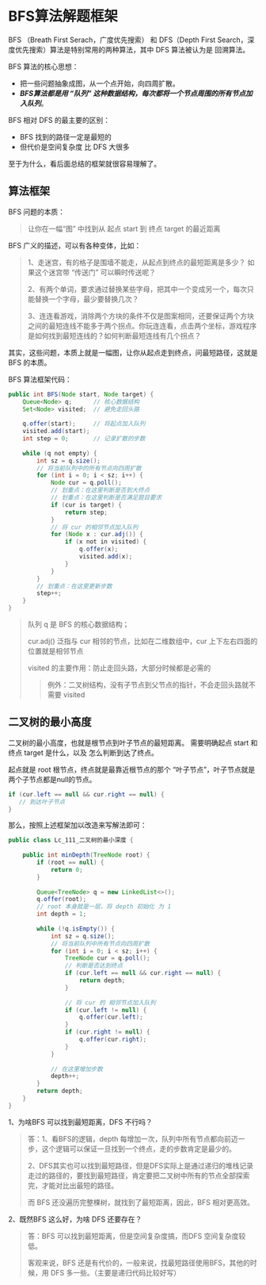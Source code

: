 # BFS算法解题框架

BFS （Breath First Serach，广度优先搜索） 和 DFS（Depth First Search，深度优先搜索）算法是特别常用的两种算法，其中 DFS 算法被认为是 回溯算法。

BFS 算法的核心思想：
- 把一些问题抽象成图，从一个点开始，向四周扩散。
-  _**BFS算法都是用 “队列” 这种数据结构，每次都将一个节点周围的所有节点加入队列**_。

BFS 相对 DFS 的最主要的区别：
- BFS 找到的路径一定是最短的
- 但代价是空间复杂度 比 DFS 大很多

至于为什么，看后面总结的框架就很容易理解了。
 
 ## 算法框架
 BFS 问题的本质：
 >让你在一幅“图” 中找到从 起点 start 到 终点 target 的最近距离

BFS 广义的描述，可以有各种变体，比如：
>1、走迷宫，有的格子是围墙不能走，从起点到终点的最短距离是多少？ 如果这个迷宫带 “传送门” 可以瞬时传送呢？
>
>2、有两个单词，要求通过替换某些字母，把其中一个变成另一个，每次只能替换一个字母，最少要替换几次？
>
>3、连连看游戏，消除两个方块的条件不仅是图案相同，还要保证两个方块之间的最短连线不能多于两个拐点。你玩连连看，点击两个坐标，游戏程序是如何找到最短连线的？如何判断最短连线有几个拐点？

其实，这些问题，本质上就是一幅图，让你从起点走到终点，问最短路径，这就是 BFS 的本质。

BFS 算法框架代码：
```java
public int BFS(Node start, Node target) {
    Queue<Node> q;      // 核心数据结构
    Set<Node> visited;  // 避免走回头路
    
    q.offer(start);     // 将起点加入队列
    visited.add(start);
    int step = 0;       // 记录扩散的步数
    
    while (q not empty) {
        int sz = q.size();
        // 将当前队列中的所有节点向四周扩散
        for (int i = 0; i < sz; i++) {
            Node cur = q.poll();
            // 划重点：在这里判断是否到大终点
            // 划重点：在这里判断是否满足题目要求
            if (cur is target) {
                return step;
            }
            // 将 cur 的相邻节点加入队列
            for (Node x : cur.adj()) {
                if (x not in visited) {
                    q.offer(x);
                    visited.add(x);
                }   
            }    
        }
        // 划重点：在这里更新步数
        step++;
    }   
}
```

>队列 q 是 BFS 的核心数据结构；
>
>cur.adj() 泛指与 cur 相邻的节点，比如在二维数组中，cur 上下左右四面的位置就是相邻节点
>
>visited 的主要作用：防止走回头路，大部分时候都是必需的
>>例外：二叉树结构，没有子节点到父节点的指针，不会走回头路就不需要 visited
 
 ## 二叉树的最小高度
 二叉树的最小高度，也就是根节点到叶子节点的最短距离。
 需要明确起点 start 和 终点 target 是什么，以及 怎么判断到达了终点。
 
 起点就是 root 根节点，终点就是最靠近根节点的那个 “叶子节点”，叶子节点就是两个子节点都是null的节点。
 ```java
if (cur.left == null && cur.right == null) {
    // 到达叶子节点
}
```

那么，按照上述框架加以改造来写解法即可：
```java
public class Lc_111_二叉树的最小深度 {
    
    public int minDepth(TreeNode root) {
        if (root == null) {
            return 0;
        }
        
        Queue<TreeNode> q = new LinkedList<>();
        q.offer(root);
        // root 本身就是一层，将 depth 初始化 为 1
        int depth = 1;
        
        while (!q.isEmpty()) {
            int sz = q.size();
            // 将当前队列中所有节点向四周扩散
            for (int i = 0; i < sz; i++) {
                TreeNode cur = q.poll();
                // 判断是否达到终点
                if (cur.left == null && cur.right == null) {
                    return depth;
                }
                
                // 将 cur 的 相邻节点加入队列
                if (cur.left != null) {
                    q.offer(cur.left);
                }
                if (cur.right != null) {
                    q.offer(cur.right);
                }
            }
            
            // 在这里增加步数
            depth++;
        }
        return depth;
    }
}
```

1、为啥BFS 可以找到最短距离，DFS 不行吗？
>答：1、看BFS的逻辑，depth 每增加一次，队列中所有节点都向前迈一步，这个逻辑可以保证一旦找到一个终点，走的步数肯定是最少的。
>
>2、DFS其实也可以找到最短路径，但是DFS实际上是通过递归的堆栈记录走过的路径的，要找到最短路径，肯定要把二叉树中所有的节点全部探索完，才能对比出最短的路径。
>
>而 BFS 还没遍历完整棵树，就找到了最短距离，因此，BFS 相对更高效。

2、既然BFS 这么好，为啥 DFS 还要存在？
>答：BFS 可以找到最短距离，但是空间复杂度搞，而DFS 空间复杂度较低。
>
>客观来说，BFS 还是有代价的，一般来说，找最短路径使用BFS，其他的时候，用 DFS 多一些。（主要是递归代码比较好写）